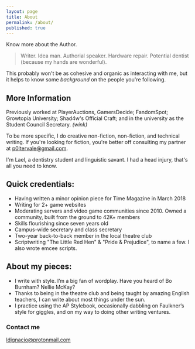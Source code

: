 ```yaml
---
layout: page
title: About
permalink: /about/
published: true
---
```

Know more about the Author.

> Writer. Idea man. Authorial speaker. Hardware repair. Potential dentist (because my hands are wonderful).

This probably won't be as cohesive and organic as interacting with me, but it helps to know some _background_ on the people you're following.

## More Information

Previously worked at PlayerAuctions, GamersDecide; FandomSpot; Growtopia University; Shad4w's Official Craft; and in the university as the Student Council Secretary. _(wink)_

To be more specific, I do creative non-fiction, non-fiction, and technical writing. If you're looking for fiction, you're better off consulting my partner at p0ltervale@gmail.com.

I'm Lael, a dentistry student and linguistic savant. I had a head injury, that's all you need to know.

## Quick credentials:
- Having written a minor opinion piece for Time Magazine in March 2018
- Writing for 2+ game websites
- Moderating servers and video game communities since 2010. Owned a community, built from the ground to 42K+ members
- Skills flourishing since seven years old
- Campus-wide secretary and class secretary
- Two-year back-to-back member in the local theatre club
- Scriptwriting "The Little Red Hen" & "Pride & Prejudice", to name a few. I also wrote emcee scripts.

## About my pieces:

- I write with style. I’m a big fan of wordplay. Have you heard of Bo Burnham? Nellie McKay?
- Thanks to being in the theatre club and being taught by amazing English teachers, I can write about most things under the sun.
- I practice using the AP Stylebook, occasionally dabbling on Faulkner’s style for giggles, and on my way to doing other writing ventures.


### Contact me

[ldignacio@protonmail.com](mailto:ldignacio@protonmail.com)
